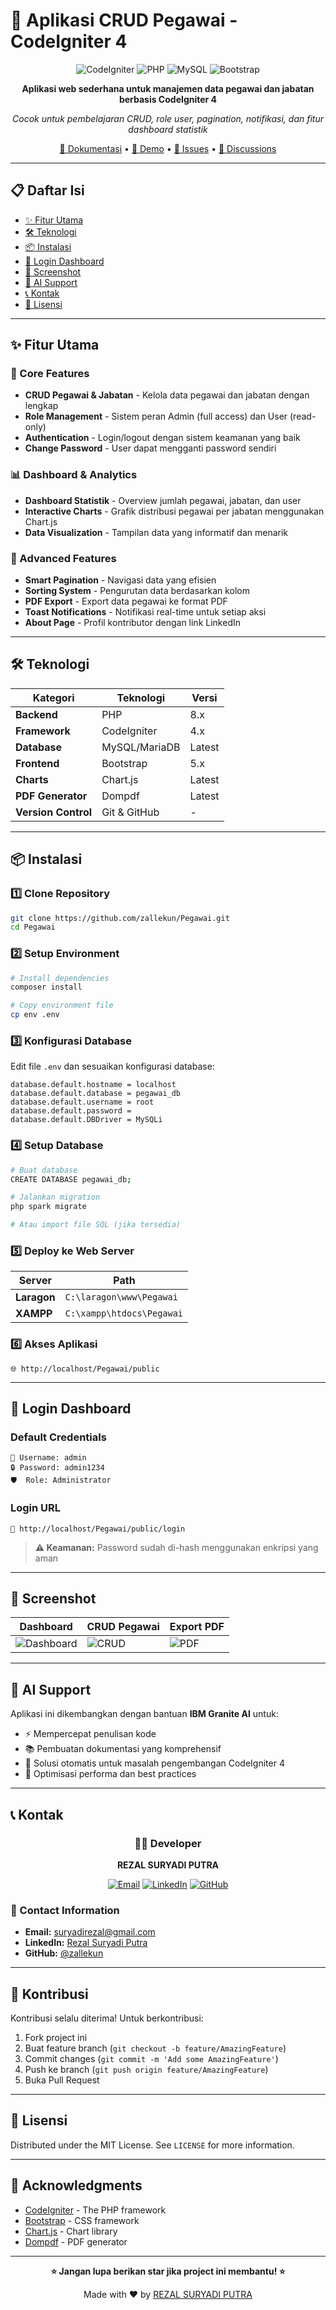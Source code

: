 # 🏢 Aplikasi CRUD Pegawai - CodeIgniter 4

<div align="center">

![CodeIgniter](https://img.shields.io/badge/CodeIgniter-4.x-EF4223?style=for-the-badge&logo=codeigniter&logoColor=white)
![PHP](https://img.shields.io/badge/PHP-8.x-777BB4?style=for-the-badge&logo=php&logoColor=white)
![MySQL](https://img.shields.io/badge/MySQL-4479A1?style=for-the-badge&logo=mysql&logoColor=white)
![Bootstrap](https://img.shields.io/badge/Bootstrap-5-7952B3?style=for-the-badge&logo=bootstrap&logoColor=white)


**Aplikasi web sederhana untuk manajemen data pegawai dan jabatan berbasis CodeIgniter 4**

*Cocok untuk pembelajaran CRUD, role user, pagination, notifikasi, dan fitur dashboard statistik*

[📖 Dokumentasi](#setup-instructions) • [🚀 Demo](#cara-login-ke-dashboard) • [🐛 Issues](https://github.com/zallekun/Pegawai/issues) • [💬 Discussions](https://github.com/zallekun/Pegawai/discussions)

</div>

---

## 📋 Daftar Isi
- [✨ Fitur Utama](#-fitur-utama)
- [🛠️ Teknologi](#️-teknologi)
- [📦 Instalasi](#-instalasi)
- [🔐 Login Dashboard](#-login-dashboard)
- [📸 Screenshot](#-screenshot)
- [🤖 AI Support](#-ai-support)
- [📞 Kontak](#-kontak)
- [📄 Lisensi](#-lisensi)

---

## ✨ Fitur Utama

### 🎯 Core Features
- **CRUD Pegawai & Jabatan** - Kelola data pegawai dan jabatan dengan lengkap
- **Role Management** - Sistem peran Admin (full access) dan User (read-only)
- **Authentication** - Login/logout dengan sistem keamanan yang baik
- **Change Password** - User dapat mengganti password sendiri

### 📊 Dashboard & Analytics
- **Dashboard Statistik** - Overview jumlah pegawai, jabatan, dan user
- **Interactive Charts** - Grafik distribusi pegawai per jabatan menggunakan Chart.js
- **Data Visualization** - Tampilan data yang informatif dan menarik

### 🔧 Advanced Features
- **Smart Pagination** - Navigasi data yang efisien
- **Sorting System** - Pengurutan data berdasarkan kolom
- **PDF Export** - Export data pegawai ke format PDF
- **Toast Notifications** - Notifikasi real-time untuk setiap aksi
- **About Page** - Profil kontributor dengan link LinkedIn

---

## 🛠️ Teknologi

| Kategori | Teknologi | Versi |
|----------|-----------|-------|
| **Backend** | PHP | 8.x |
| **Framework** | CodeIgniter | 4.x |
| **Database** | MySQL/MariaDB | Latest |
| **Frontend** | Bootstrap | 5.x |
| **Charts** | Chart.js | Latest |
| **PDF Generator** | Dompdf | Latest |
| **Version Control** | Git & GitHub | - |

---

## 📦 Instalasi

### 1️⃣ Clone Repository
```bash
git clone https://github.com/zallekun/Pegawai.git
cd Pegawai
```

### 2️⃣ Setup Environment
```bash
# Install dependencies
composer install

# Copy environment file
cp env .env
```

### 3️⃣ Konfigurasi Database
Edit file `.env` dan sesuaikan konfigurasi database:
```env
database.default.hostname = localhost
database.default.database = pegawai_db
database.default.username = root
database.default.password = 
database.default.DBDriver = MySQLi
```

### 4️⃣ Setup Database
```bash
# Buat database
CREATE DATABASE pegawai_db;

# Jalankan migration
php spark migrate

# Atau import file SQL (jika tersedia)
```

### 5️⃣ Deploy ke Web Server
| Server | Path |
|--------|------|
| **Laragon** | `C:\laragon\www\Pegawai` |
| **XAMPP** | `C:\xampp\htdocs\Pegawai` |

### 6️⃣ Akses Aplikasi
```
🌐 http://localhost/Pegawai/public
```

---

## 🔐 Login Dashboard

### Default Credentials
```
👤 Username: admin
🔒 Password: admin1234
🛡️  Role: Administrator
```

### Login URL
```
🔗 http://localhost/Pegawai/public/login
```

> **⚠️ Keamanan:** Password sudah di-hash menggunakan enkripsi yang aman

---

## 📸 Screenshot

| Dashboard | CRUD Pegawai | Export PDF |
|-----------|--------------|------------|
| ![Dashboard](https://github.com/user-attachments/assets/59767389-3fe2-4aa8-a16f-4cc769457989) | ![CRUD](https://github.com/user-attachments/assets/4566638b-6dca-4f5b-bedd-8fd3146e2d39) | ![PDF](https://github.com/user-attachments/assets/248d8517-6665-4c8b-8b92-131a60903944) |

---

## 🤖 AI Support

Aplikasi ini dikembangkan dengan bantuan **IBM Granite AI** untuk:
- ⚡ Mempercepat penulisan kode
- 📚 Pembuatan dokumentasi yang komprehensif  
- 🔧 Solusi otomatis untuk masalah pengembangan CodeIgniter 4
- 🎯 Optimisasi performa dan best practices

---

## 📞 Kontak

<div align="center">

### 👨‍💻 Developer

**REZAL SURYADI PUTRA**

[![Email](https://img.shields.io/badge/Email-D14836?style=for-the-badge&logo=gmail&logoColor=white)](mailto:suryadirezal@gmail.com)
[![LinkedIn](https://img.shields.io/badge/LinkedIn-0077B5?style=for-the-badge&logo=linkedin&logoColor=white)](https://www.linkedin.com/in/rezalsuryadiputra/)
[![GitHub](https://img.shields.io/badge/GitHub-100000?style=for-the-badge&logo=github&logoColor=white)](https://github.com/zallekun)

</div>

### 📧 Contact Information
- **Email:** suryadirezal@gmail.com
- **LinkedIn:** [Rezal Suryadi Putra](https://www.linkedin.com/in/rezalsuryadiputra/)
- **GitHub:** [@zallekun](https://github.com/zallekun)

---

## 🤝 Kontribusi

Kontribusi selalu diterima! Untuk berkontribusi:

1. Fork project ini
2. Buat feature branch (`git checkout -b feature/AmazingFeature`)
3. Commit changes (`git commit -m 'Add some AmazingFeature'`)
4. Push ke branch (`git push origin feature/AmazingFeature`)
5. Buka Pull Request

---

## 📄 Lisensi

Distributed under the MIT License. See `LICENSE` for more information.

---

## 🙏 Acknowledgments

- [CodeIgniter](https://codeigniter.com/) - The PHP framework
- [Bootstrap](https://getbootstrap.com/) - CSS framework
- [Chart.js](https://www.chartjs.org/) - Chart library
- [Dompdf](https://github.com/dompdf/dompdf) - PDF generator

---

<div align="center">

**⭐ Jangan lupa berikan star jika project ini membantu! ⭐**

Made with ❤️ by [REZAL SURYADI PUTRA](https://github.com/zallekun)

</div>

